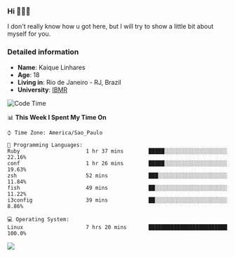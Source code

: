### Hi 🙋🏽‍♂️

I don't really know how u got here, but I will try to show a little bit about myself for you.

### Detailed information

* **Name**: Kaique Linhares
* **Age**: 18
* **Living in**: Rio  de Janeiro - RJ, Brazil
* **University**: [IBMR](https://www.ibmr.br/)

<!--START_SECTION:waka-->
![Code Time](http://img.shields.io/badge/Code%20Time-285%20hrs%203%20mins-blue)

📊 **This Week I Spent My Time On** 

```text
⌚︎ Time Zone: America/Sao_Paulo

💬 Programming Languages: 
Ruby                     1 hr 37 mins        █████░░░░░░░░░░░░░░░░░░░░   22.16% 
conf                     1 hr 26 mins        █████░░░░░░░░░░░░░░░░░░░░   19.63% 
zsh                      52 mins             ███░░░░░░░░░░░░░░░░░░░░░░   11.84% 
fish                     49 mins             ██░░░░░░░░░░░░░░░░░░░░░░░   11.22% 
i3config                 39 mins             ██░░░░░░░░░░░░░░░░░░░░░░░   8.86%

💻 Operating System: 
Linux                    7 hrs 20 mins       █████████████████████████   100.0%

```


<!--END_SECTION:waka-->

<a href="https://www.linkedin.com/in/kaique-linhares-25a840208/"  target="_blank"><img src="https://img.shields.io/badge/-LinkedIn-%230077B5?style=for-the-badge&logo=linkedin&logoColor=white" target="_blank"></a>
